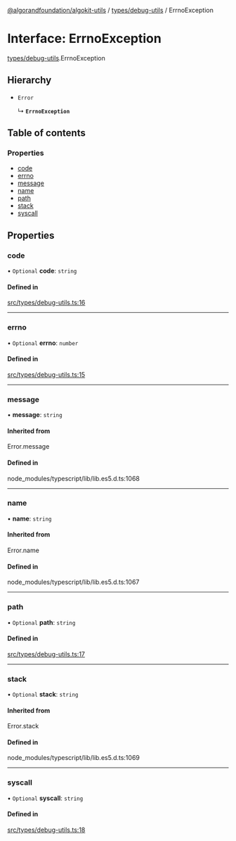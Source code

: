 [@algorandfoundation/algokit-utils](../README.md) / [types/debug-utils](../modules/types_debug_utils.md) / ErrnoException

# Interface: ErrnoException

[types/debug-utils](../modules/types_debug_utils.md).ErrnoException

## Hierarchy

- `Error`

  ↳ **`ErrnoException`**

## Table of contents

### Properties

- [code](types_debug_utils.ErrnoException.md#code)
- [errno](types_debug_utils.ErrnoException.md#errno)
- [message](types_debug_utils.ErrnoException.md#message)
- [name](types_debug_utils.ErrnoException.md#name)
- [path](types_debug_utils.ErrnoException.md#path)
- [stack](types_debug_utils.ErrnoException.md#stack)
- [syscall](types_debug_utils.ErrnoException.md#syscall)

## Properties

### code

• `Optional` **code**: `string`

#### Defined in

[src/types/debug-utils.ts:16](https://github.com/algorandfoundation/algokit-utils-ts/blob/main/src/types/debug-utils.ts#L16)

___

### errno

• `Optional` **errno**: `number`

#### Defined in

[src/types/debug-utils.ts:15](https://github.com/algorandfoundation/algokit-utils-ts/blob/main/src/types/debug-utils.ts#L15)

___

### message

• **message**: `string`

#### Inherited from

Error.message

#### Defined in

node_modules/typescript/lib/lib.es5.d.ts:1068

___

### name

• **name**: `string`

#### Inherited from

Error.name

#### Defined in

node_modules/typescript/lib/lib.es5.d.ts:1067

___

### path

• `Optional` **path**: `string`

#### Defined in

[src/types/debug-utils.ts:17](https://github.com/algorandfoundation/algokit-utils-ts/blob/main/src/types/debug-utils.ts#L17)

___

### stack

• `Optional` **stack**: `string`

#### Inherited from

Error.stack

#### Defined in

node_modules/typescript/lib/lib.es5.d.ts:1069

___

### syscall

• `Optional` **syscall**: `string`

#### Defined in

[src/types/debug-utils.ts:18](https://github.com/algorandfoundation/algokit-utils-ts/blob/main/src/types/debug-utils.ts#L18)
